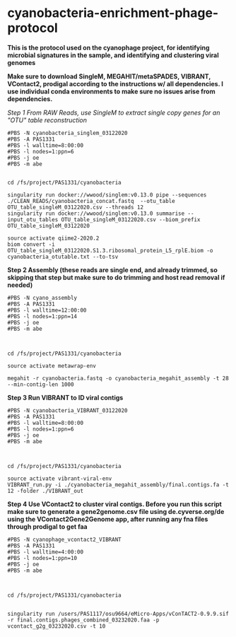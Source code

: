 # cyanobacteria-enrichment-phage-protocol

**This is the protocol used on the cyanophage project, for identifying microbial signatures in the sample, and identifying and clustering viral genomes**

**Make sure to download SingleM, MEGAHIT/metaSPADES, VIBRANT, VContact2, prodigal according to the instructions w/ all dependencies. I use individual conda environments to make sure no issues arise from dependencies.**

*Step 1 From RAW Reads, use SingleM to extract single copy genes for an "OTU" table reconstruction*
```
#PBS -N cyanobacteria_singlem_03122020
#PBS -A PAS1331
#PBS -l walltime=8:00:00
#PBS -l nodes=1:ppn=6
#PBS -j oe
#PBS -m abe


cd /fs/project/PAS1331/cyanobacteria

singularity run docker://wwood/singlem:v0.13.0 pipe --sequences ./CLEAN_READS/cyanobacteria_concat.fastq  --otu_table OTU_table_singleM_03122020.csv --threads 12
singularity run docker://wwood/singlem:v0.13.0 summarise --input_otu_tables OTU_table_singleM_03122020.csv --biom_prefix OTU_table_singleM_03122020

source activate qiime2-2020.2
biom convert -i OTU_table_singleM_03122020.S1.3.ribosomal_protein_L5_rplE.biom -o cyanobacteria_otutable.txt --to-tsv
```

**Step 2 Assembly (these reads are single end, and already trimmed, so skipping that step but make sure to do trimming and host read removal if needed)**
```
#PBS -N cyano_assembly
#PBS -A PAS1331
#PBS -l walltime=12:00:00
#PBS -l nodes=1:ppn=14
#PBS -j oe
#PBS -m abe



cd /fs/project/PAS1331/cyanobacteria

source activate metawrap-env

megahit -r cyanobacteria.fastq -o cyanobacteria_megahit_assembly -t 28 --min-contig-len 1000
```

**Step 3 Run VIBRANT to ID viral contigs**
```
#PBS -N cyanobacteria_VIBRANT_03122020
#PBS -A PAS1331
#PBS -l walltime=8:00:00
#PBS -l nodes=1:ppn=6
#PBS -j oe
#PBS -m abe



cd /fs/project/PAS1331/cyanobacteria

source activate vibrant-viral-env
VIBRANT_run.py -i ./cyanobacteria_megahit_assembly/final.contigs.fa -t 12 -folder ./VIBRANT_out
```

**Step 4 Use VContact2 to cluster viral contigs. Before you run this script make sure to generate a gene2genome.csv file using de.cyverse.org/de using the VContact2Gene2Genome app, after running any fna files through prodigal to get faa**
```
#PBS -N cyanophage_vcontact2_VIBRANT
#PBS -A PAS1331
#PBS -l walltime=4:00:00
#PBS -l nodes=1:ppn=10
#PBS -j oe
#PBS -m abe



cd /fs/project/PAS1331/cyanobacteria


singularity run /users/PAS1117/osu9664/eMicro-Apps/vConTACT2-0.9.9.sif -r final.contigs.phages_combined_03232020.faa -p vcontact_g2g_03232020.csv -t 10
```


